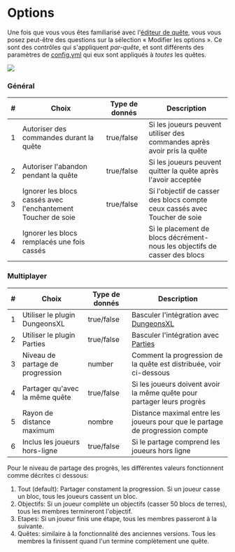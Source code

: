 # Options

Une fois que vous vous êtes familiarisé avec l'[éditeur de quête](../setup/quests-editor.md), vous vous posez peut-être des questions sur la sélection « Modifier les options ». Ce sont des contrôles qui s'appliquent _par-quête_, et sont différents des paramètres de [config.yml](https://pikamug.gitbook.io/quests/v/french-francais/configuration/configuration#config.yml) qui eux sont appliqués à _toutes_ les quêtes.

![](https://camo.githubusercontent.com/01ac608458bd8b9ea686e4f66bb4d39e0131d0dd738a4317ba898f285345c08a/68747470733a2f2f692e696d6775722e636f6d2f7374485a504f752e706e67)

### Général

| # | Choix                                                        | Type de donnés | Description                                                               |
| - | ------------------------------------------------------------ | -------------- | ------------------------------------------------------------------------- |
| 1 | Autoriser des commandes durant la quête                      | true/false     | Si les joueurs peuvent utiliser des commandes après avoir pris la quête   |
| 2 | Autoriser l'abandon pendant la quête                         | true/false     | Si les joueurs peuvent quitter la quête après l'avoir acceptée            |
| 3 | Ignorer les blocs cassés avec l'enchantement Toucher de soie | true/false     | Si l'objectif de casser des blocs compte ceux cassés avec Toucher de soie |
| 4 | Ignorer les blocs remplacés une fois cassés                  |                | Si le placement de blocs décrément-nous les objectifs de casser des blocs |

### Multiplayer

| # | Choix                            | Type de donnés | Description                                                                                                                    |
| - | -------------------------------- | -------------- | ------------------------------------------------------------------------------------------------------------------------------ |
| 1 | Utiliser le plugin DungeonsXL    | true/false     | Basculer l'intégration avec [DungeonsXL](https://pikamug.gitbook.io/quests/v/french-francais/debutant/dependencies#dungeonsxl) |
| 2 | Utiliser le plugin Parties       | true/false     | Basculer l'intégration avec [Parties](https://pikamug.gitbook.io/quests/v/french-francais/debutant/dependencies#parties)       |
| 3 | Niveau de partage de progression | number         | Comment la progression de la quête est distribuée, voir ci-dessous                                                             |
| 4 | Partager qu'avec la même quête   | true/false     | Si les joueurs doivent avoir la même quête pour partager leurs progrès                                                         |
| 5 | Rayon de distance maximum        | nombre         | Distance maximal entre les joueurs pour que le partage de progression compte                                                   |
| 6 | Inclus les joueurs hors-ligne    | true/false     | Si le partage comprend les joueurs hors ligne                                                                                  |

Pour le niveau de partage des progrès, les différentes valeurs fonctionnent comme décrites ci dessous:

1. Tout (default): Partager constament la progression. Si un joueur casse un bloc, tous les joueurs cassent un bloc.
2. Objectifs: Si un joueur complète un objectifs (casser 50 blocs de terres), tous les membres termineront l'objectif.
3. Etapes: Si un joueur finis une étape, tous les membres passeront à la suivante.
4. Quêtes: similaire à la fonctionnalité des anciennes versions. Tous les membres la finissent quand l'un termine complètement une quête.
